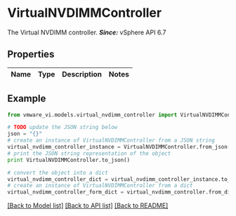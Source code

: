 # VirtualNVDIMMController

The Virtual NVDIMM controller.  ***Since:*** vSphere API 6.7 

## Properties
Name | Type | Description | Notes
------------ | ------------- | ------------- | -------------

## Example

```python
from vmware_vi.models.virtual_nvdimm_controller import VirtualNVDIMMController

# TODO update the JSON string below
json = "{}"
# create an instance of VirtualNVDIMMController from a JSON string
virtual_nvdimm_controller_instance = VirtualNVDIMMController.from_json(json)
# print the JSON string representation of the object
print VirtualNVDIMMController.to_json()

# convert the object into a dict
virtual_nvdimm_controller_dict = virtual_nvdimm_controller_instance.to_dict()
# create an instance of VirtualNVDIMMController from a dict
virtual_nvdimm_controller_form_dict = virtual_nvdimm_controller.from_dict(virtual_nvdimm_controller_dict)
```
[[Back to Model list]](../README.md#documentation-for-models) [[Back to API list]](../README.md#documentation-for-api-endpoints) [[Back to README]](../README.md)


